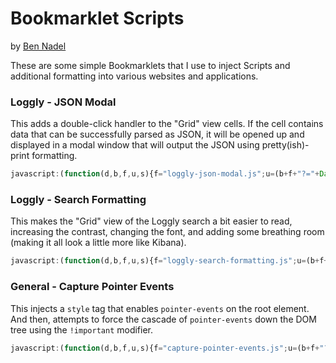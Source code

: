 
# Bookmarklet Scripts

by [Ben Nadel][bennadel]

These are some simple Bookmarklets that I use to inject Scripts and additional formatting
into various websites and applications.

### Loggly - JSON Modal

This adds a double-click handler to the "Grid" view cells. If the cell contains data that
can be successfully parsed as JSON, it will be opened up and displayed in a modal window
that will output the JSON using pretty(ish)-print formatting.

```js
javascript:(function(d,b,f,u,s){f="loggly-json-modal.js";u=(b+f+"?="+Date.now());s=d.createElement("script");s.setAttribute("src",u);d.body.appendChild(s);})(document,"https://bennadel.github.io/Bookmarklets/");void(0);
```

### Loggly - Search Formatting

This makes the "Grid" view of the Loggly search a bit easier to read, increasing the 
contrast, changing the font, and adding some breathing room (making it all look a little
more like Kibana).

```js
javascript:(function(d,b,f,u,s){f="loggly-search-formatting.js";u=(b+f+"?="+Date.now());s=d.createElement("script");s.setAttribute("src",u);d.body.appendChild(s);})(document,"https://bennadel.github.io/Bookmarklets/");void(0);
```

### General - Capture Pointer Events

This injects a `style` tag that enables `pointer-events` on the root element. And then,
attempts to force the cascade of `pointer-events` down the DOM tree using the
`!important` modifier.

```js
javascript:(function(d,b,f,u,s){f="capture-pointer-events.js";u=(b+f+"?="+Date.now());s=d.createElement("script");s.setAttribute("src",u);d.body.appendChild(s);})(document,"https://bennadel.github.io/Bookmarklets/");void(0);
```

[bennadel]: https://www.bennadel.com
